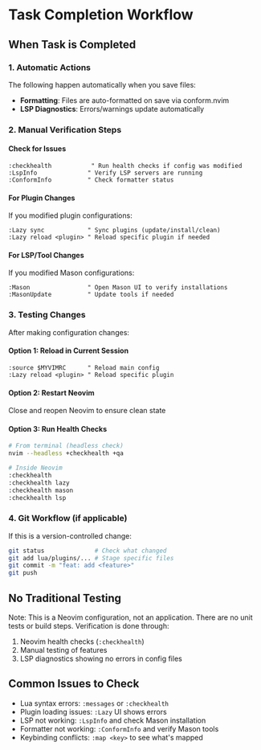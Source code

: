 # Task Completion Workflow

## When Task is Completed

### 1. Automatic Actions
The following happen automatically when you save files:
- **Formatting**: Files are auto-formatted on save via conform.nvim
- **LSP Diagnostics**: Errors/warnings update automatically

### 2. Manual Verification Steps

#### Check for Issues
```vim
:checkhealth           " Run health checks if config was modified
:LspInfo              " Verify LSP servers are running
:ConformInfo          " Check formatter status
```

#### For Plugin Changes
If you modified plugin configurations:
```vim
:Lazy sync            " Sync plugins (update/install/clean)
:Lazy reload <plugin> " Reload specific plugin if needed
```

#### For LSP/Tool Changes
If you modified Mason configurations:
```vim
:Mason                " Open Mason UI to verify installations
:MasonUpdate          " Update tools if needed
```

### 3. Testing Changes
After making configuration changes:

#### Option 1: Reload in Current Session
```vim
:source $MYVIMRC      " Reload main config
:Lazy reload <plugin> " Reload specific plugin
```

#### Option 2: Restart Neovim
Close and reopen Neovim to ensure clean state

#### Option 3: Run Health Checks
```bash
# From terminal (headless check)
nvim --headless +checkhealth +qa

# Inside Neovim
:checkhealth
:checkhealth lazy
:checkhealth mason
:checkhealth lsp
```

### 4. Git Workflow (if applicable)
If this is a version-controlled change:
```bash
git status              # Check what changed
git add lua/plugins/... # Stage specific files
git commit -m "feat: add <feature>"
git push
```

## No Traditional Testing
Note: This is a Neovim configuration, not an application. There are no unit tests or build steps. Verification is done through:
1. Neovim health checks (`:checkhealth`)
2. Manual testing of features
3. LSP diagnostics showing no errors in config files

## Common Issues to Check
- Lua syntax errors: `:messages` or `:checkhealth`
- Plugin loading issues: `:Lazy` UI shows errors
- LSP not working: `:LspInfo` and check Mason installation
- Formatter not working: `:ConformInfo` and verify Mason tools
- Keybinding conflicts: `:map <key>` to see what's mapped
